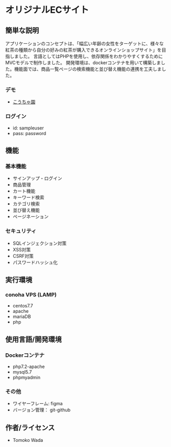 # オリジナルECサイト


## 簡単な説明
アプリケーションのコンセプトは、「幅広い年齢の女性をターゲットに、様々な紅茶の種類から自分の好みの紅茶が購入できるオンラインショップサイト」を目指しました。
言語としてはPHPを使用し、依存関係をわかりやすくするためにMVCモデルで制作しました。
開発環境は、dockerコンテナを用いて構築しました。機能面では、商品一覧ページの検索機能と並び替え機能の連携を工夫しました。


### デモ

* [こうちゃ園](http://118.27.14.177)

### ログイン

* id: sampleuser 
* pass: password 

## 機能

### 基本機能

* サインアップ・ログイン
* 商品管理
* カート機能
* キーワード検索
* カテゴリ検索
* 並び替え機能
* ページネーション

### セキュリティ

* SQLインジェクション対策
* XSS対策
* CSRF対策
* パスワードハッシュ化
## 実行環境

### conoha VPS (LAMP)

* centos7.7
* apache
* mariaDB
* php

## 使用言語/開発環境

### Dockerコンテナ

* php7.2-apache
* mysql5.7
* phpmyadmin

### その他

* ワイヤーフレーム: figma
* バージョン管理：  git-github

## 作者/ライセンス

* Tomoko Wada

